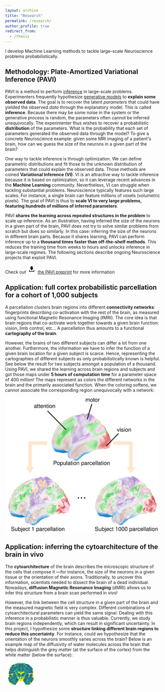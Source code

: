 ```yaml
---
layout: archive
title: "Research"
permalink: /research/
author_profile: true
redirect_from:
  - /thesis
---
```


I develop Machine Learning methods to tackle large-scale Neuroscience problems probabilistically.

## Methodology: Plate-Amortized Variational Inference (PAVI)

PAVI is a method to perform [inference](https://en.wikipedia.org/wiki/Bayesian_inference) in large-scale problems. Experimenters frequently hypothesize [generative models](https://en.wikipedia.org/wiki/Bayesian_network) to **explain some observed data**. The goal is to recover the latent *parameters* that could have yielded the observed *data* through the explanatory model. This is called **inference**. Because there may be some noise in the system or the generative process is random, the parameters often cannot be inferred unequivocally. The experimenter thus wishes to recover a probabilistic **distribution** of the parameters. What is the probability that each set of parameters generated the observed data through the model? To give a concrete Neuroscience example: given some MRI imaging of a patient's brain, how can we guess the size of the neurons in a given part of the brain?

One way to tackle inference is through optimization. We can define parametric distributions and fit those to the unknown distribution of parameters that could explain the observed data. Those methods are coined **Variational Inference (VI)**. VI is an attractive way to tackle inference because it is based on optimization, so it can leverage recent advances in the **Machine Learning** community. Nevertheless, VI can struggle when tackling substantial problems. Neuroscience typically features such large scales. For instance, a single brain can feature millions of voxels (volumetric pixels). The goal of PAVI is thus to **scale VI to very large problems, featuring hundreds of millions of inferred parameters**.

PAVI **shares the learning across repeated structures in the problem** to scale up inference. As an illustration, having inferred the size of the neurons in a given part of the brain, PAVI does not try to solve similar problems from scratch but does so similarly. In this case: inferring the size of the neurons in different brain parts. Because it shares learning, PAVI can perform inference up to a **thousand times faster than off-the-shelf methods**. This reduces the training time from weeks to hours and unlocks inference in large-scale regimes. The following sections describe ongoing Neuroscience projects that exploit PAVI.

Check out <img src="/images/download_logo.png" alt="download_logo" width="30"/> [the PAVI preprint](/files/PAVI_preprint.pdf) for more information

## Application: full cortex probabilistic parcellation for a cohort of 1,000 subjects

A parcellation clusters brain regions into different **connectivity networks**: fingerprints describing co-activation with the rest of the brain, as measured using functional Magnetic Resonance Imaging (fMRI). The core idea is that brain regions that co-activate work together towards a given brain function: vision, limb control, etc... A parcellation thus amounts to a functional **cartography of the brain**.

However, the brains of two different subjects can differ a lot from one another. Furthermore, the information we have to infer the function of a given brain location for a given subject is scarce. Hence, representing the cartographies of different subjects as only probabilistically known is helpful. See below the result for two subjects amongst a population of a thousand. Using PAVI, we shared the learning across brain regions and subjects and got those maps under **5 hours of computation time** for a parameter space of 400 million! The maps represent as colors the different networks in the brain and the primarily associated function. When the coloring softens, we cannot associate the corresponding region unequivocally with a network:

<img src="/images/Fullcortex.png" alt="fullcortex_parcellation" width="500"/>

## Application: inferring the cytoarchitecture of the brain in vivo

The **cytoarchitecture** of the brain describes the microscopic structure of the cells that compose it —for instance, the size of the neurons in a given tissue or the orientation of their axons. Traditionally, to uncover this information, scientists needed to dissect the brain of a dead individual. Nowadays, **diffusion Magnetic Resonance Imaging** (dMRI) allows us to infer this structure from a brain scan performed in vivo!

However, the link between the cell structure in a given part of the brain and the measured magnetic field is very complex. Different combinations of cytoarchitectural parameters can yield the same signal. Dealing with this inference in a probabilistic manner is thus valuable. Currently, we study brain regions independently, which can result in significant uncertainty. In this project, I hypothesize some **structure linking different brain regions to reduce this uncertainty**. For instance, could we hypothesize that the orientation of the neurons smoothly varies across the brain? Below is an example map of the diffusivity of water molecules across the brain that helps distinguish the grey matter (at the surface of the cortex) from the white matter (below the surface):  

<img src="/images/dMRI_diffusivity.jpg" alt="dMRI_diffusivity" width="100"/>